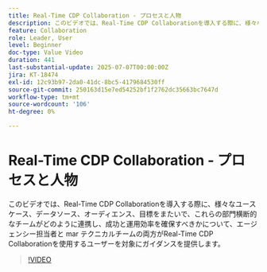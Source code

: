 ```yaml
---
title: Real-Time CDP Collaboration - プロセスと人物
description: このビデオでは、Real-Time CDP Collaborationを導入する際に、様々なユースケース、データソース、オーディエンス、目標をまたいで、これらの部門横断的なチームがどのように連携し、成功と運用効率を確保すべきかについて、エージェンシー担当者と mar テクニカルチームの両方がReal-Time CDP Collaborationを使用するユーザーを対象にガイダンスを提供します
feature: Collaboration
role: Leader, User
level: Beginner
doc-type: Value Video
duration: 441
last-substantial-update: 2025-07-07T00:00:00Z
jira: KT-18474
exl-id: 12c93b97-2da0-41dc-8bc5-4179684530ff
source-git-commit: 250163d15e7ed54252bf1f2762dc35663bc7647d
workflow-type: tm+mt
source-wordcount: '106'
ht-degree: 0%

---
```


# Real-Time CDP Collaboration - プロセスと人物

このビデオでは、Real-Time CDP Collaborationを導入する際に、様々なユースケース、データソース、オーディエンス、目標をまたいで、これらの部門横断的なチームがどのように連携し、成功と運用効率を確保すべきかについて、エージェンシー担当者と mar テクニカルチームの両方がReal-Time CDP Collaborationを使用するユーザーを対象にガイダンスを提供します。

>[!VIDEO](https://video.tv.adobe.com/v/3464658/?learn=on&enablevpops)
